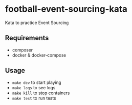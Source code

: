 # football-event-sourcing-kata

Kata to practice Event Sourcing

## Requirements
- composer
- docker & docker-compose

## Usage

- `make dev` to start playing
- `make logs` to see logs
- `make kill` to stop containers
- `make test` to run tests

